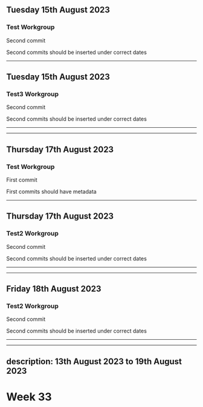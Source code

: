 ## Tuesday 15th August 2023

### Test Workgroup

Second commit

Second commits should be inserted under correct dates


***

## Tuesday 15th August 2023

### Test3 Workgroup

Second commit

Second commits should be inserted under correct dates
***
***

## Thursday 17th August 2023

### Test Workgroup

First commit

First commits should have metadata



***

## Thursday 17th August 2023

### Test2 Workgroup

Second commit

Second commits should be inserted under correct dates
***

***

## Friday 18th August 2023

### Test2 Workgroup

Second commit

Second commits should be inserted under correct dates

***

---
description: 13th August 2023 to 19th August 2023
---

# Week 33

